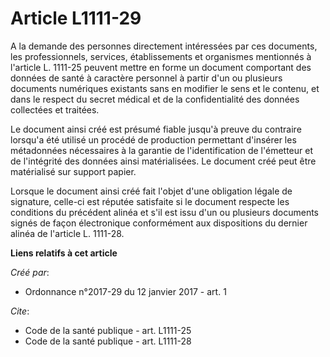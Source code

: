 # Article L1111-29

A la demande des personnes directement intéressées par ces documents, les professionnels, services, établissements et
organismes mentionnés à l'article L. 1111-25 peuvent mettre en forme un document comportant des données de santé à caractère
personnel à partir d'un ou plusieurs documents numériques existants sans en modifier le sens et le contenu, et dans le
respect du secret médical et de la confidentialité des données collectées et traitées. 

Le document ainsi créé est présumé fiable jusqu'à preuve du contraire lorsqu'a été utilisé un procédé de production
permettant d'insérer les métadonnées nécessaires à la garantie de l'identification de l'émetteur et de l'intégrité des
données ainsi matérialisées. Le document créé peut être matérialisé sur support papier. 

Lorsque le document ainsi créé fait l'objet d'une obligation légale de signature, celle-ci est réputée satisfaite si le
document respecte les conditions du précédent alinéa et s'il est issu d'un ou plusieurs documents signés de façon
électronique conformément aux dispositions du dernier alinéa de l'article L. 1111-28.

**Liens relatifs à cet article**

_Créé par_:

  - Ordonnance n°2017-29 du 12 janvier 2017 - art. 1

_Cite_:

  - Code de la santé publique - art. L1111-25
  - Code de la santé publique - art. L1111-28
